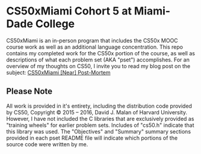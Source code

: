 # CS50xMiami Cohort 5 at Miami-Dade College

CS50xMiami is an in-person program that includes the CS50x MOOC course work as well as an additional language concentration. This repo contains my completed work for the CS50x portion of the course, as well as descriptions of what each problem set (AKA "pset") accomplishes.
For an overview of my thoughts on CS50, I invite you to read my blog post on the subject:
[CS50xMiami [Near] Post-Mortem](http://http://veritastrophe.com/cs50xmiami-near-post-mortem/)
## Please Note
All work is provided in it's entirety, including the distribution code provided by CS50, Copyright © 2015 – 2016, David J. Malan of Harvard University. However, I have not included the C libraries that are exclusively provided as "training wheels" for earlier problem sets. Includes of "cs50.h" indicate that this library was used.
The "Objectives" and "Summary" summary sections provided in each pset README file will indicate which portions of the source code were written by me.
